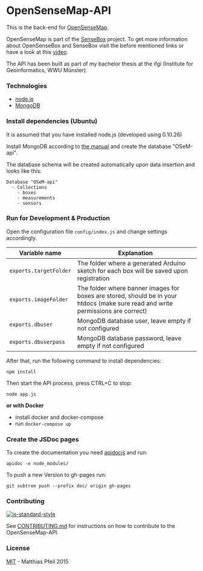 OpenSenseMap-API
================
This is the back-end for [OpenSenseMap](http://opensensemap.org).

OpenSenseMap is part of the [SenseBox](http//sensebox.de) project.
To get more information about OpenSenseBox and SenseBox visit the before mentioned links or have a look at this [video](https://www.youtube.com/watch?v=uTOWYa42_rI).

The API has been built as part of my bachelor thesis at the ifgi (Institute for Geoinformatics, WWU Münster).

### Technologies

* [node.js]
* [MongoDB]

### Install dependencies (Ubuntu)

It is assumed that you have installed node.js (developed using 0.10.26)

Install MongoDB according to [the manual](http://docs.mongodb.org/manual/installation/) and create the database "OSeM-api".

The database schema will be created automatically upon data insertion and looks like this:
```
Database "OSeM-api"
  - Collections
    - boxes
    - measurements
    - sensors
```

### Run for Development & Production

Open the configuration file ```config/index.js``` and change settings accordingly.

|Variable name             | Explanation|
|--------------------------|---------------|
|```exports.targetFolder```|The folder where a generated Arduino sketch for each box will be saved upon registration|
|```exports.imageFolder``` |The folder where banner images for boxes are stored, should be in your htdocs (make sure read and write permissions are correct)|
|```exports.dbuser```      |MongoDB database user, leave empty if not configured|
|```exports.dbuserpass```  |MongoDB database password, leave empty if not configured|

After that, run the following command to install dependencies:

```npm install```

Then start the API process, press CTRL+C to stop:

```
node app.js
```

**or with Docker**
- install docker and docker-compose
- run `docker-compose up`

### Create the JSDoc pages

To create the documentation you need [apidocjs](http://apidocjs.com/) and run:
```
apidoc -e node_modules/
```

To push a new Version to gh-pages run:
```
git subtree push --prefix doc/ origin gh-pages
```

### Contributing

[![js-standard-style](https://cdn.rawgit.com/feross/standard/master/badge.svg)](https://github.com/feross/standard)

See [CONTRIBUTING.md](/CONTRIBUTING.md) for instructions on how to contribute to the OpenSenseMap-API.

### License

[MIT](license.md) - Matthias Pfeil 2015

[node.js]:http://nodejs.org/
[MongoDB]:http://www.mongodb.com/
